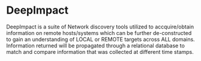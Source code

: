 # DeepImpact
DeepImpact is a suite of Network discovery tools utilized to accquire/obtain information on remote hosts/systems which can be further de-constructed to gain an understanding of LOCAL or REMOTE targets across ALL domains. Information returned will be propagated through a relational database to match and compare information that was collected at different time stamps.
